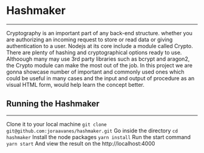 # Hashmaker
___

Cryptography is an important part of any back-end structure. whether you are authorizing an incoming request to store or read data or giving authentication to a user.
Nodejs at its core include a module called Crypto. There are plenty of hashing and cryptographical options ready to use. Althoough many may use 3rd party libraries such as bcrypt and aragon2, the Crypto module can make the most out of the job. 
In this project we are gonna showcase number of important and commonly used ones which could be useful in many cases and the input and output of procedure as an visual HTML form, would help learn the concept better.

## Running the Hashmaker
---
Clone it to your local machine
`git clone git@github.com:joraavanes/hashmaker.git`
Go inside the directory
`cd hashmaker`
Install the node packages
`yarn install`
Run the start command
`yarn start`
And view the result on the http://localhost:4000


